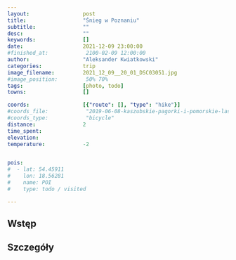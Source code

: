 ```yaml
---
layout:                 post
title:                  "Śnieg w Poznaniu"
subtitle:               ""
desc:                   ""
keywords:               []
date:                   2021-12-09 23:00:00
#finished_at:            2100-02-09 12:00:00
author:                 "Aleksander Kwiatkowski"
categories:             trip
image_filename:         2021_12_09__20_01_DSC03051.jpg
#image_position:         50% 70%
tags:                   [photo, todo]
towns:                  []

coords:                 [{"route": [], "type": "hike"}]
#coords_file:            "2019-06-08-kaszubskie-pagorki-i-pomorskie-lasy.json"
#coords_type:            "bicycle"
distance:               2
time_spent:
elevation:
temperature:            -2


pois:
#  - lat: 54.45911
#    lon: 18.56281
#    name: POI
#    type: todo / visited

---
```



## Wstęp

## Szczegóły
